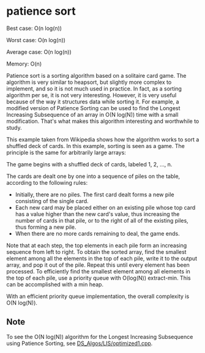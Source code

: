 # patience sort

Best case: O(n log(n))

Worst case: O(n log(n))

Average case: O(n log(n))

Memory: O(n)

Patience sort is a sorting algorithm based on a solitaire card game. The algorithm is very similar to heapsort, but slightly more complex to implement, and so it is not much used in practice. In fact, as a sorting algorithm per se, it is not very interesting. However, it is very useful because of the way it structures data while sorting it. For example, a modified version of Patience Sorting can be used to find the Longest Increasing Subsequence of an array in O(N log(N)) time with a small modification. That's what makes this algorithm interesting and worthwhile to study.

This example taken from Wikipedia shows how the algorithm works to sort a shuffled deck of cards. In this example, sorting is seen as a game. The principle is the same for arbitrarily large arrays:

The game begins with a shuffled deck of cards, labeled 1, 2, ..., n.

The cards are dealt one by one into a sequence of piles on the table, according to the following rules:

- Initially, there are no piles. The first card dealt forms a new pile consisting of the single card.
- Each new card may be placed either on an existing pile whose top card has a value higher than the new card's value, thus increasing the number of cards in that pile, or to the right of all of the existing piles, thus forming a new pile.
- When there are no more cards remaining to deal, the game ends.

Note that at each step, the top elements in each pile form an increasing sequence from left to right. To obtain the sorted array, find the smallest element among all the elements in the top of each pile, write it to the output array, and pop it out of the pile. Repeat this until every element has been processed. To efficiently find the smallest element among all elements in the top of each pile, use a priority queue with O(log(N)) extract-min. This can be accomplished with a min heap.

With an efficient priority queue implementation, the overall complexity is O(N log(N)).

## Note
To see the O(N log(N)) algorithm for the Longest Increasing Subsequence using Patience Sorting, see [DS_Algos/LIS/optimized1.cpp](https://github.com/filipegoncalves/interview-questions/blob/master/DS_Algos/LIS/optimized1.cpp).
